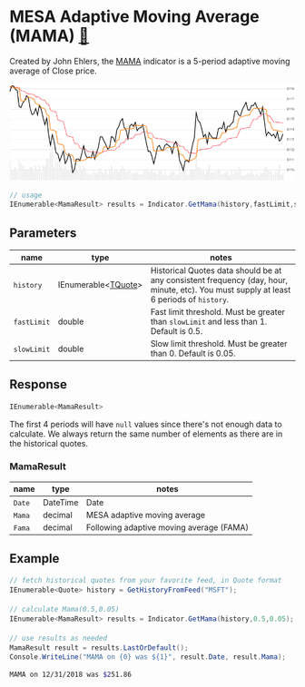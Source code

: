 ﻿# MESA Adaptive Moving Average (MAMA) [:speech_balloon:](https://github.com/DaveSkender/Stock.Indicators/discussions/211 "Community discussion about this indicator")

Created by John Ehlers, the [MAMA](http://mesasoftware.com/papers/MAMA.pdf) indicator is a 5-period adaptive moving average of Close price.

![image](chart.png)

```csharp
// usage
IEnumerable<MamaResult> results = Indicator.GetMama(history,fastLimit,slowLimit);  
```

## Parameters

| name | type | notes
| -- |-- |--
| `history` | IEnumerable\<[TQuote](../../docs/GUIDE.md#quote)\> | Historical Quotes data should be at any consistent frequency (day, hour, minute, etc).  You must supply at least 6 periods of `history`.
| `fastLimit` | double | Fast limit threshold.  Must be greater than `slowLimit` and less than 1.  Default is 0.5.
| `slowLimit` | double | Slow limit threshold.  Must be greater than 0.  Default is 0.05.

## Response

```csharp
IEnumerable<MamaResult>
```

The first 4 periods will have `null` values since there's not enough data to calculate.  We always return the same number of elements as there are in the historical quotes.

### MamaResult

| name | type | notes
| -- |-- |--
| `Date` | DateTime | Date
| `Mama` | decimal | MESA adaptive moving average
| `Fama` | decimal | Following adaptive moving average (FAMA)

## Example

```csharp
// fetch historical quotes from your favorite feed, in Quote format
IEnumerable<Quote> history = GetHistoryFromFeed("MSFT");

// calculate Mama(0.5,0.05)
IEnumerable<MamaResult> results = Indicator.GetMama(history,0.5,0.05);

// use results as needed
MamaResult result = results.LastOrDefault();
Console.WriteLine("MAMA on {0} was ${1}", result.Date, result.Mama);
```

```bash
MAMA on 12/31/2018 was $251.86
```
